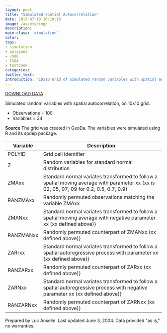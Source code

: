 ```yaml
---
layout: post
title: "Simulated Spatial Autocorrelation"
date: 2017-07-18 16:10:16
image: /assets/img/
description:
main-class: 'simulation'
color:
tags:
- simulation
- polygons
- <500
- ESDA
- textbook
categories:
twitter_text:
introduction: "10x10 Grid of simulated random variables with spatial autocorrelation."
---
```

[DOWNLOAD DATA](../data/grid100.zip)


Simulated random variables with spatial autocorrelation, on 10x10 grid.

* Observations = 100
* Variables = 34

**Source**
 The grid was created in GeoDa. The variables were simulated using R and its spdep package.

|Variable|Description|
|---|---|
|	POLYID	|	Grid cell identifier	|
|	Z	|	Random variables for standard normal distribution	|
|	ZMAxx	|	Standard normal variates transformed to follow a spatial moving average with parameter xx (xx is 02, 05, 07, 09 for 0.2, 0.5, 0.7, 0.9)	|
|	RANZMAxx	|	Randomly permuted observations matching the variable ZMAxx	|
|	ZMANxx	|	Standard normal variates transformed to follow a spatial moving average with negative parameter xx (xx defined above)}	|
|	RANZMANxx	|	Randomly permuted counterpart of ZMANxx (xx defined above)}	|
|	ZARrxx	|	Standard normal variates transformed to follow a spatial autoregressive process with parameter xx (xx defined above)}	|
|	RANZARxx	|	Randomly permuted counterpart of ZARxx (xx defined above)}	|
|	ZARNxx	|	Standard normal variates transformed to follow a spatial autoregressive process with negative parameter xx (xx defined above)}	|
|	RANZARNxx	|	Randomly permuted counterpart of ZARNxx (xx defined above)}	|

Prepared by Luc Anselin. Last updated June 3, 2004. Data provided "as is," no warranties.
